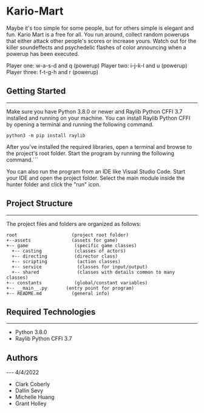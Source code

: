 # Kario-Mart
Maybe it's too simple for some people, but for others simple is elegant and fun. Kario Mart is a free for all.
You run around, collect random powerups that either attack other people's scores or increase yours. Watch out for the
killer soundeffects and psychedelic flashes of color announcing when a powerup has been executed. 

Player one: w-a-s-d and q (powerup)
Player two: i-j-k-l and u (powerup)
Player three: f-t-g-h and r (powerup)

## Getting Started
---
Make sure you have Python 3.8.0 or newer and Raylib Python CFFI 3.7 installed and running on your machine. You can install Raylib Python CFFI by opening a terminal and running the following command.
```
python3 -m pip install raylib
```
After you've installed the required libraries, open a terminal and browse to the project's root folder. Start the program by running the following command.```

You can also run the program from an IDE like Visual Studio Code. Start your IDE and open the 
project folder. Select the main module inside the hunter folder and click the "run" icon.

## Project Structure
---
The project files and folders are organized as follows:
```
root                    (project root folder)
+--assets               (assets for game)
+-- game                 (specific game classes)
  +-- casting            (classes of actors)
  +-- directing          (director class)
  +-- scripting           (action classes)
  +-- service             (classes for input/output)
  +-- shared              (classes with details common to many classes)         
+-- constants            (global/constant variables)
+-- __main__.py       (entry point for program)
+-- README.md           (general info)
```

## Required Technologies
---
* Python 3.8.0
* Raylib Python CFFI 3.7

## Authors
--- 4/4/2022
* Clark Coberly
* Dallin Sevy
* Michelle Huang
* Grant Holley
